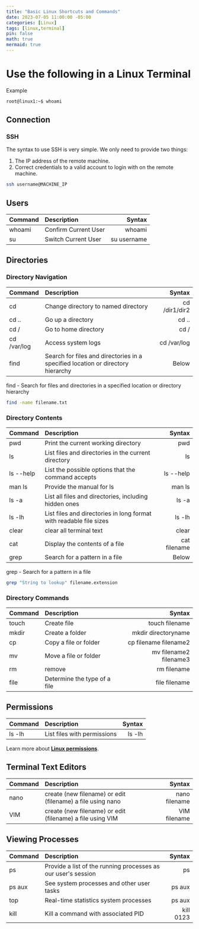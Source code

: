 ```yaml
---
title: "Basic Linux Shortcuts and Commands"
date: 2023-07-05 11:00:00 -05:00
categories: [Linux]
tags: [linux,terminal]
pin: false
math: true
mermaid: true
---
```

# Use the following in a Linux Terminal
Example
```bash
root@linux1:~$ whoami
```

## Connection
### SSH
The syntax to use SSH is very simple. We only need to provide two things:
1. The IP address of the remote machine.
2. Correct credentials to a valid account to login with on the remote machine.

```bash
ssh username@MACHINE_IP
```

## Users

|  Command                     | Description        | Syntax  |
|:-----------------------------|:-------------------|--------------:|
| whoami | Confirm Current User    | whoami |
| su | Switch Current User    | su username |


## Directories
### Directory Navigation

|  Command                     | Description        | Syntax |
|:-----------------------------|:-------------------|--------------:|
| cd | Change directory to named directory    | cd /dir1/dir2 |
| cd .. | Go up a directory    | cd .. |
| cd / | Go to home directory    | cd / |
| cd /var/log       | Access system logs    | cd /var/log  |
| find       | Search for files and directories in a specified location or directory hierarchy    | Below |

find - Search for files and directories in a specified location or directory hierarchy
```bash
find -name filename.txt
```

### Directory Contents

|  Command                     | Description           | Syntax|
|:-----------------------------|:-----------------|-:|
| pwd    | Print the current working directory     | pwd  |
|ls      | List files and directories in the current directory   | ls  |
|ls --help | List the possible options that the command accepts   | ls --help |
|man ls | Provide the manual for ls   | man ls |
| ls -a  | List all files and directories, including hidden ones| ls -a  |
| ls -lh | List files and directories in long format with readable file sizes | ls -lh  |
| clear | clear all terminal text | clear |
| cat | Display the contents of a file | cat filename |
| grep | Search for a pattern in a file | Below |

grep - Search for a pattern in a file
```bash
grep "String to lookup" filename.extension
```
### Directory Commands

|  Command                     | Description           | Syntax |
|:-----------------------------|:-----------------|------:|
|touch   | Create file     | touch filename |
|mkdir   | Create a folder  | mkdir directoryname |
|cp  | Copy a file or folder    | cp filename filename2 |
|mv | Move a file or folder | mv filename2 filename3 |
|rm   | remove     | rm filename |
|file  | Determine the type of a file  | file filename  |

## Permissions

|  Command                     | Description           | Syntax |
|:-----------------------------|:-----------------|------:|
|ls -lh  | List files with permissions    | ls -lh |

Learn more about [**Linux permissions**](https://rhettcoleman.github.io/posts/linux-permissions/).

## Terminal Text Editors

|  Command                     | Description           | Syntax |
|:-----------------------------|:-----------------|------:|
|nano   | create (new filename) or edit (filename) a file using nano | nano filename |
|VIM   | create (new filename) or edit (filename) a file using VIM | VIM filename |

## Viewing Processes

|  Command                     | Description           | Syntax |
|:-----------------------------|:-----------------|------:|
|ps   | Provide a list of the running processes as our user's session | ps |
|ps aux   | See system processes and other user tasks | ps aux  |
|top  | Real-time statistics system processes | ps aux  |
|kill  | Kill a command with associated PID  | kill 0123  |
